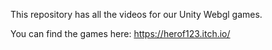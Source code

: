 This repository has all the videos for our Unity Webgl games.

You can find the games here:
https://herof123.itch.io/